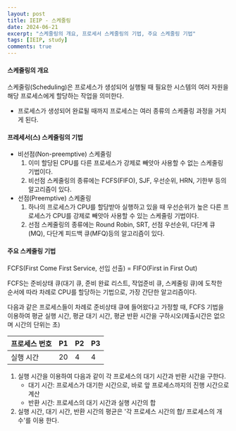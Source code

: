 ```yaml
---
layout: post
title: IEIP - 스케줄링
date: 2024-06-21
excerpt: "스케줄링의 개요, 프로세서 스케줄링의 기법, 주요 스케줄링 기법"
tags: [IEIP, study]
comments: true
---
```


#### 스케줄링의 개요

스케줄링(Scheduling)은 프로세스가 생성되어 실행될 때 필요한 시스템의 여러 자원을 해당 프로세스에게 할당하는 작업을 의미한다.

- 프로세스가 생성되어 완료될 때까지 프로세스는 여러 종류의 스케줄링 과정을 거치게 된다.

#### 프레세서(스) 스케줄링의 기법

- 비선점(Non-preemptive) 스케줄링
  1. 이미 할당된 CPU를 다른 프로세스가 강제로 빼앗아 사용할 수 없는 스케줄링 기법이다.
  2. 비선점 스케줄링의 종류에는 FCFS(FIFO), SJF, 우선순위, HRN, 기한부 등의 알고리즘이 있다.
- 선점(Preemptive) 스케줄링
  1. 하나의 프로세스가 CPU를 할당받아 실행하고 있을 때 우선순위가 높은 다른 프로세스가 CPU를 강제로 빼앗아 사용할 수 있는 스케줄링 기법이다.
  2. 선점 스케줄링의 종류에는 Round Robin, SRT, 선점 우선순위, 다단계 큐(MQ), 다단계 피드백 큐(MFQ)등의 알고리즘이 있다.

#### 주요 스케줄링 기법

FCFS(First Come First Service, 선입 선출) = FIFO(First in First Out)

FCFS는 준비상태 큐(대기 큐, 준비 완료 리스트, 작업준비 큐, 스케줄링 큐)에 도착한 순서에 따라 차례로 CPU를 할당하는 기법으로, 가장 간단한 알고리즘이다.

다음과 같은 프로세스들이 차례로 준비상태 큐에 들어왔다고 가정할 때, FCFS 기법을 이용하여 평균 실행 시간, 평균 대기 시간, 평균 반환 시간을 구하시오(제출시간은 없으며 시간의 단위는 초)

| 프로세스 번호 | P1   | P2   | P3   |
| ------------- | ---- | ---- | ---- |
| 실행 시간     | 20   | 4    | 4    |

1. 실행 시간을 이용하여 다음과 같이 각 프로세스의 대기 시간과 반환 시간을 구한다.
   - 대기 시간: 프로세스가 대기한 시간으로, 바로 앞 프로세스까지의 진행 시간으로 계산
   - 반환 시간: 프로세스의 대기 시간과 실행 시간의 합
2. 실행 시간, 대기 시간, 반환 시간의 평균은 '각 프로세스 시간의 합/ 프로세스의 개수'를 이용 한다.

